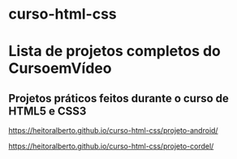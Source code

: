 # curso-html-css


<h1>Lista de projetos completos do CursoemVídeo</h1>
<h2>Projetos práticos feitos durante o curso de HTML5 e CSS3</h2>


https://heitoralberto.github.io/curso-html-css/projeto-android/

https://heitoralberto.github.io/curso-html-css/projeto-cordel/
